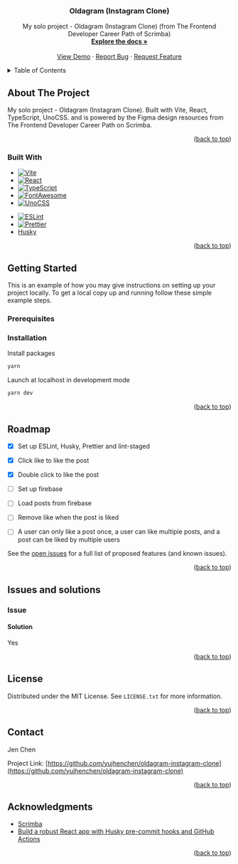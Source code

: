 <a name="readme-top"></a>

<!-- PROJECT SHIELDS -->
<!--
*** I'm using markdown "reference style" links for readability.
*** Reference links are enclosed in brackets [ ] instead of parentheses ( ).
*** See the bottom of this document for the declaration of the reference variables
*** for contributors-url, forks-url, etc. This is an optional, concise syntax you may use.
*** https://www.markdownguide.org/basic-syntax/#reference-style-links
-->
<!-- [![Contributors][contributors-shield]][contributors-url]
[![Forks][forks-shield]][forks-url]
[![Stargazers][stars-shield]][stars-url]
[![Issues][issues-shield]][issues-url]
[![MIT License][license-shield]][license-url]
[![LinkedIn][linkedin-shield]][linkedin-url] -->



<!-- PROJECT LOGO -->
<br />
<div align="center">
  <!-- <a href="https://github.com/yujhenchen/oldagram-instagram-clone">
    <img src="images/logo.png" alt="Logo" width="80" height="80">
  </a> -->

<h3 align="center">Oldagram (Instagram Clone)</h3>

  <p align="center">
    My solo project - Oldagram (Instagram Clone) (from The Frontend Developer Career Path of Scrimba)
    <br />
    <a href="https://github.com/yujhenchen/oldagram-instagram-clone"><strong>Explore the docs »</strong></a>
    <br />
    <br />
    <a href="https://jen-oldagram-instagram-clone.netlify.app/" target=”_blank”>View Demo</a>
    ·
    <a href="https://github.com/yujhenchen/oldagram-instagram-clone/issues">Report Bug</a>
    ·
    <a href="https://github.com/yujhenchen/oldagram-instagram-clone/issues">Request Feature</a>
  </p>
</div>



<!-- TABLE OF CONTENTS -->
<details>
  <summary>Table of Contents</summary>
  <ol>
    <li>
      <a href="#about-the-project">About The Project</a>
      <ul>
        <li><a href="#built-with">Built With</a></li>
      </ul>
    </li>
    <li>
      <a href="#getting-started">Getting Started</a>
      <ul>
        <!-- <li><a href="#prerequisites">Prerequisites</a></li> -->
        <li><a href="#installation">Installation</a></li>
      </ul>
    </li>
    <!-- <li><a href="#usage">Usage</a></li> -->
    <li><a href="#roadmap">Roadmap</a></li>
    <!-- <li><a href="#contributing">Contributing</a></li> -->
    <li><a href="#issues-and-solutions">Issues and solutions</a></li>
    <li><a href="#license">License</a></li>
    <li><a href="#contact">Contact</a></li>
    <li><a href="#acknowledgments">Acknowledgments</a></li>
  </ol>
</details>



<!-- ABOUT THE PROJECT -->
## About The Project
<!-- [![Product Name Screen Shot][product-screenshot]](https://example.com) -->

My solo project - Oldagram (Instagram Clone). Built with Vite, React, TypeScript, UnoCSS. and is powered by the Figma design resources from The Frontend Developer Career Path on Scrimba.


<p align="right">(<a href="#readme-top">back to top</a>)</p>



### Built With

* [![Vite][Vite]][Vite-url]
* [![React][React.js]][React-url]
* [![TypeScript]][TypeScript]
* [![FontAwesome][FontAwesome]][FontAwesome-url]
* [![UnoCSS][UnoCSS]][UnoCSS-url]
<!-- * [![Firebase][Firebase]][Firebase-url] -->
* [![ESLint][ESLint]][ESLint-url]
* [![Prettier][Prettier]][Prettier-url]
* [Husky][Husky-url]

<p align="right">(<a href="#readme-top">back to top</a>)</p>



<!-- GETTING STARTED -->
## Getting Started
This is an example of how you may give instructions on setting up your project locally.
To get a local copy up and running follow these simple example steps.

### Prerequisites

<!-- This is an example of how to list things you need to use the software and how to install them.
* npm
  ```sh
  npm install npm@latest -g
  ``` -->

### Installation
Install packages
```sh
yarn
```

Launch at localhost in development mode
```sh
yarn dev
```

<p align="right">(<a href="#readme-top">back to top</a>)</p>



<!-- USAGE EXAMPLES -->
<!-- ## Usage

Use this space to show useful examples of how a project can be used. Additional screenshots, code examples and demos work well in this space. You may also link to more resources.

_For more examples, please refer to the [Documentation](https://example.com)_

<p align="right">(<a href="#readme-top">back to top</a>)</p> -->



<!-- ROADMAP -->
## Roadmap

- [x] Set up ESLint, Husky, Prettier and lint-staged
- [x] Click like to like the post
- [x] Double click to like the post
- [ ] Set up firebase
- [ ] Load posts from firebase
- [ ] Remove like when the post is liked
- [ ] A user can only like a post once, a user can like multiple posts, and a post can be liked by multiple users


See the [open issues](https://github.com/yujhenchen/oldagram-instagram-clone/issues) for a full list of proposed features (and known issues).


<p align="right">(<a href="#readme-top">back to top</a>)</p>



<!-- ISSUES AND SOLUTIONS -->
## Issues and solutions

### Issue

#### Solution
Yes


<p align="right">(<a href="#readme-top">back to top</a>)</p>



<!-- CONTRIBUTING -->
<!-- ## Contributing

Contributions are what make the open source community such an amazing place to learn, inspire, and create. Any contributions you make are **greatly appreciated**.

If you have a suggestion that would make this better, please fork the repo and create a pull request. You can also simply open an issue with the tag "enhancement".
Don't forget to give the project a star! Thanks again!

1. Fork the Project
2. Create your Feature Branch (`git checkout -b feature/AmazingFeature`)
3. Commit your Changes (`git commit -m 'Add some AmazingFeature'`)
4. Push to the Branch (`git push origin feature/AmazingFeature`)
5. Open a Pull Request

<p align="right">(<a href="#readme-top">back to top</a>)</p> -->



<!-- LICENSE -->
## License
Distributed under the MIT License. See `LICENSE.txt` for more information.

<p align="right">(<a href="#readme-top">back to top</a>)</p>



<!-- CONTACT -->
## Contact
<!-- Jen Chen - [@twitter_handle](https://twitter.com/twitter_handle) - email@email_client.com -->
Jen Chen

Project Link: [https://github.com/yujhenchen/oldagram-instagram-clone](https://github.com/yujhenchen/oldagram-instagram-clone)

<p align="right">(<a href="#readme-top">back to top</a>)</p>



<!-- ACKNOWLEDGMENTS -->
## Acknowledgments
* [Scrimba](https://scrimba.com/)
* [Build a robust React app with Husky pre-commit hooks and GitHub Actions](https://blog.logrocket.com/build-robust-react-app-husky-pre-commit-hooks-github-actions/)


<p align="right">(<a href="#readme-top">back to top</a>)</p>



<!-- MARKDOWN LINKS & IMAGES -->
<!-- https://www.markdownguide.org/basic-syntax/#reference-style-links -->
[contributors-shield]: https://img.shields.io/github/contributors/yujhenchen/oldagram-instagram-clone.svg?style=for-the-badge
[contributors-url]: https://github.com/yujhenchen/oldagram-instagram-clone/graphs/contributors
[forks-shield]: https://img.shields.io/github/forks/yujhenchen/oldagram-instagram-clone.svg?style=for-the-badge
[forks-url]: https://github.com/yujhenchen/oldagram-instagram-clone/network/members
[stars-shield]: https://img.shields.io/github/stars/yujhenchen/oldagram-instagram-clone.svg?style=for-the-badge
[stars-url]: https://github.com/yujhenchen/oldagram-instagram-clone/stargazers
[issues-shield]: https://img.shields.io/github/issues/yujhenchen/oldagram-instagram-clone.svg?style=for-the-badge
[issues-url]: https://github.com/yujhenchen/oldagram-instagram-clone/issues
[license-shield]: https://img.shields.io/github/license/yujhenchen/oldagram-instagram-clone.svg?style=for-the-badge
[license-url]: https://github.com/yujhenchen/oldagram-instagram-clone/blob/master/LICENSE.txt
[linkedin-shield]: https://img.shields.io/badge/-LinkedIn-black.svg?style=for-the-badge&logo=linkedin&colorB=555
[linkedin-url]: https://linkedin.com/in/linkedin_username
[product-screenshot]: images/screenshot.png
[React.js]: https://img.shields.io/badge/React-20232A?style=for-the-badge&logo=react&logoColor=61DAFB
[React-url]: https://reactjs.org/
[Vite]: https://img.shields.io/badge/vite-%23646CFF.svg?style=for-the-badge&logo=vite&logoColor=white
[Vite-url]: https://vitejs.dev/
[TypeScript]: https://img.shields.io/badge/typescript-%23007ACC.svg?style=for-the-badge&logo=typescript&logoColor=white
[FontAwesome]: https://a11ybadges.com/badge?logo=fontawesome
[FontAwesome-url]: https://fontawesome.com/
[UnoCSS]:https://img.shields.io/badge/unocss-333333.svg?style=for-the-badge&logo=unocss&logoColor=white
[UnoCSS-url]: https://unocss.dev/
<!-- [Firebase]: https://img.shields.io/badge/firebase-%23039BE5.svg?style=for-the-badge&logo=firebase
[Firebase-url]: https://firebase.google.com/ -->
[ESLint]:https://img.shields.io/badge/ESLint-4B3263?style=for-the-badge&logo=eslint&logoColor=white
[ESLint-url]:https://eslint.org/
[Prettier]: https://ziadoua.github.io/m3-Markdown-Badges/badges/Prettier/prettier1.svg
[Prettier-url]: https://prettier.io/
[Husky-url]: https://typicode.github.io/husky/